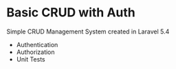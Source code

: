 # Basic CRUD with Auth
Simple CRUD Management System created in Laravel 5.4


- Authentication
- Authorization
- Unit Tests
